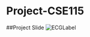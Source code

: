 # Project-CSE115

##Project Slide
![ECGLabel](https://drive.google.com/uc?id=1i4SAlIPo-2KIRgV4Fmv96KVw-8Kfe4ie)

